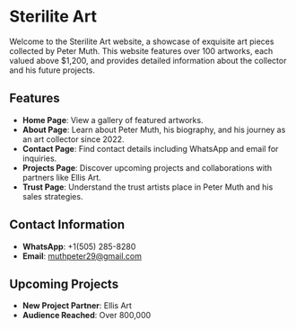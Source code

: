 # Sterilite Art

Welcome to the Sterilite Art website, a showcase of exquisite art pieces collected by Peter Muth. This website features over 100 artworks, each valued above $1,200, and provides detailed information about the collector and his future projects.

## Features

- **Home Page**: View a gallery of featured artworks.
- **About Page**: Learn about Peter Muth, his biography, and his journey as an art collector since 2022.
- **Contact Page**: Find contact details including WhatsApp and email for inquiries.
- **Projects Page**: Discover upcoming projects and collaborations with partners like Ellis Art.
- **Trust Page**: Understand the trust artists place in Peter Muth and his sales strategies.

## Contact Information

- **WhatsApp**: +1(505) 285-8280
- **Email**: [muthpeter29@gmail.com](mailto:muthpeter29@gmail.com)

## Upcoming Projects

- **New Project Partner**: Ellis Art
- **Audience Reached**: Over 800,000
